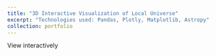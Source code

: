 ```yaml
---
title: "3D Interactive Visualization of Local Universe"
excerpt: "Technologies used: Pandas, Plotly, Matplotlib, Astropy"
collection: portfolio
---
```


View interactively

